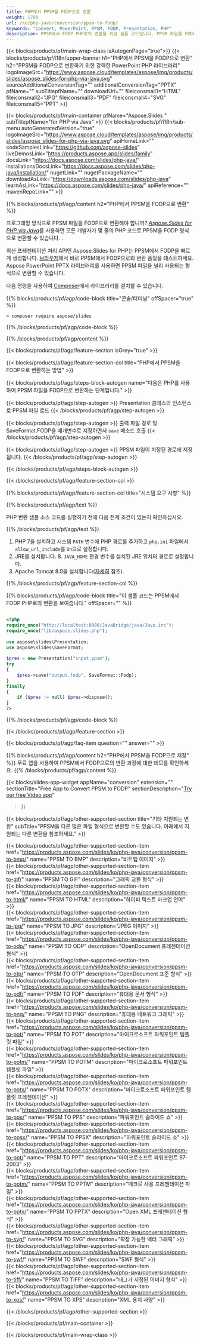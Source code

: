 ```yaml
---
title: PHP에서 PPSM을 FODP으로 변환
weight: 1700
url: /ko/php-java/conversion/ppsm-to-fodp/ 
keywords: "Convert, PowerPoint, PPSM, FODP, Presentation, PHP"
description: PPSM에서 FODP PHP로의 변환을 위한 샘플 코드입니다. PPSM 파일을 FODP 파일로 일괄 변환하려면 PowerPoint PHP API를 사용하세요.
---
```


{{< blocks/products/pf/main-wrap-class isAutogenPage="true">}}
{{< blocks/products/pf/i18n/upper-banner h1="PHP에서 PPSM을 FODP으로 변환" h2="PPSM을 FODP으로 변환하기 위한 강력한 PowerPoint PHP 라이브러리" logoImageSrc="https://www.aspose.cloud/templates/aspose/img/products/slides/aspose_slides-for-php-via-java.svg" sourceAdditionalConversionTag="" additionalConversionTag="PPTX" pfName="" subTitlepfName="" downloadUrl="" fileiconsmall1="HTML" fileiconsmall2="JPG" fileiconsmall3="PDF" fileiconsmall4="SVG" fileiconsmall5="PPT" >}}

{{< blocks/products/pf/main-container pfName="Aspose.Slides " subTitlepfName="for PHP via Java" >}}
{{< blocks/products/pf/i18n/sub-menu autoGeneratedVersion="true" logoImageSrc="https://www.aspose.cloud/templates/aspose/img/products/slides/aspose_slides-for-php-via-java.svg" apiHomeLink="" codeSamplesLink="https://github.com/aspose-slides" liveDemosLink="https://products.aspose.app/slides/family" docsLink="https://docs.aspose.com/slides/php-java/" installationsDocsLink="https://docs.aspose.com/slides/php-java/installation/" nugetLink="" nugetPackageName="" downloadAsLink="https://downloads.aspose.com/slides/php-java" learnAsLink="https://docs.aspose.com/slides/php-java/" apiReference="" mavenRepoLink="" >}}

{{% blocks/products/pf/agp/content h2="PHP에서 PPSM을 FODP으로 변환" %}}

프로그래밍 방식으로 PPSM 파일을 FODP으로 변환해야 합니까? [*Aspose.Slides for PHP via Java*](https://products.aspose.com/slides/ko/php-java/)를 사용하면 모든 개발자가 몇 줄의 PHP 코드로 PPSM을 FODP 형식으로 변환할 수 있습니다. .

최신 프레젠테이션 처리 API인 Aspose.Slides for PHP는 PPSM에서 FODP을 빠르게 생성합니다. [브라우저](https://products.aspose.app/slides/conversion)에서 바로 PPSM에서 FODP으로의 변환 품질을 테스트하세요. Aspose PowerPoint PPTX 라이브러리를 사용하면 PPSM 파일을 널리 사용되는 형식으로 변환할 수 있습니다.

다음 명령을 사용하여 [Composer](https://packagist.org/packages/aspose/slides)에서 라이브러리를 설치할 수 있습니다.

{{% blocks/products/pf/agp/code-block title="콘솔/터미널" offSpacer="true" %}}

```console
> composer require aspose/slides 

```

{{% /blocks/products/pf/agp/code-block %}}

{{% /blocks/products/pf/agp/content %}}

{{< blocks/products/pf/agp/feature-section isGrey="true" >}}

{{< blocks/products/pf/agp/feature-section-col title="PHP에서 PPSM을 FODP으로 변환하는 방법" >}}

{{< blocks/products/pf/agp/steps-block-autogen name="다음은 PHP를 사용하여 PPSM 파일을 FODP으로 변환하는 단계입니다." >}}

{{< blocks/products/pf/agp/step-autogen >}}
Presentation 클래스의 인스턴스로 PPSM 파일 로드
{{< /blocks/products/pf/agp/step-autogen >}}

{{< blocks/products/pf/agp/step-autogen >}}
출력 파일 경로 및 SaveFormat.FODP을 매개변수로 지정하면서 `save` 메소드 호출
{{< /blocks/products/pf/agp/step-autogen >}}

{{< blocks/products/pf/agp/step-autogen >}}
PPSM 파일이 지정된 경로에 저장됩니다.
{{< /blocks/products/pf/agp/step-autogen >}}

{{< /blocks/products/pf/agp/steps-block-autogen >}}

{{< /blocks/products/pf/agp/feature-section-col >}}

{{% blocks/products/pf/agp/feature-section-col title="시스템 요구 사항" %}}

{{% blocks/products/pf/agp/text %}}

 PHP 변환 샘플 소스 코드를 실행하기 전에 다음 전제 조건이 있는지 확인하십시오.

{{% /blocks/products/pf/agp/text %}}

1. PHP 7을 설치하고 시스템 `PATH` 변수에 PHP 경로를 추가하고 `php.ini` 파일에서 `allow_url_include`를 `On`으로 설정합니다.
1. JRE를 설치합니다. 8. `JAVA_HOME` 환경 변수를 설치된 JRE 위치의 경로로 설정합니다.
1. Apache Tomcat 8.0을 설치합니다([자세히](https://docs.aspose.com/slides/php-java/installation/) 참조). 

{{% /blocks/products/pf/agp/feature-section-col %}}

{{% blocks/products/pf/agp/code-block title="이 샘플 코드는 PPSM에서 FODP PHP로의 변환을 보여줍니다." offSpacer="" %}}

```php

<?php
require_once("http://localhost:8080/JavaBridge/java/Java.inc");
require_once("lib/aspose.slides.php");
 
use aspose\slides\Presentation;
use aspose\slides\SaveFormat;
 
$pres = new Presentation("input.ppsm");
try
{
    $pres->save("output.fodp", SaveFormat::Fodp);
}
finally
{
    if ($pres != null) $pres->dispose();
}
?>

```
{{% /blocks/products/pf/agp/code-block %}}

{{< /blocks/products/pf/agp/feature-section >}}

{{< blocks/products/pf/agp/faq-item question="" answer="" >}}
 
{{% blocks/products/pf/agp/content h2="PHP에서 PPSM을 FODP으로 저장" %}}
무료 앱을 사용하여 PPSM에서 FODP으로의 변환 과정에 대한 데모를 확인하세요. 
{{% /blocks/products/pf/agp/content %}}

<!-- aboutfile Starts -->

{{< blocks/slides-app-widget 
appName="conversion"
extension=""
sectionTitle="Free App to Convert PPSM to FODP" 
sectionDescription="[Try our free Video app](https://products.aspose.app/slides/video/)" 
>}}

<!-- aboutfile Ends -->

{{< blocks/products/pf/agp/other-supported-section title="기타 지원되는 변환" subTitle="PPSM을 다른 많은 파일 형식으로 변환할 수도 있습니다. 아래에서 지원되는 다른 변환을 참조하세요." >}}

{{< blocks/products/pf/agp/other-supported-section-item href="https://products.aspose.com/slides/ko/php-java/conversion/ppsm-to-bmp/" name="PPSM TO BMP" description="비트맵 이미지" >}}  
{{< blocks/products/pf/agp/other-supported-section-item href="https://products.aspose.com/slides/ko/php-java/conversion/ppsm-to-gif/" name="PPSM TO GIF" description="그래픽 교환 형식" >}}  
{{< blocks/products/pf/agp/other-supported-section-item href="https://products.aspose.com/slides/ko/php-java/conversion/ppsm-to-html/" name="PPSM TO HTML" description="하이퍼 텍스트 마크업 언어" >}}  
{{< blocks/products/pf/agp/other-supported-section-item href="https://products.aspose.com/slides/ko/php-java/conversion/ppsm-to-jpg/" name="PPSM TO JPG" description="JPEG 이미지" >}}  
{{< blocks/products/pf/agp/other-supported-section-item href="https://products.aspose.com/slides/ko/php-java/conversion/ppsm-to-odp/" name="PPSM TO ODP" description="OpenDocument 프레젠테이션 형식" >}}  
{{< blocks/products/pf/agp/other-supported-section-item href="https://products.aspose.com/slides/ko/php-java/conversion/ppsm-to-otp/" name="PPSM TO OTP" description="OpenDocument 표준 형식" >}}  
{{< blocks/products/pf/agp/other-supported-section-item href="https://products.aspose.com/slides/ko/php-java/conversion/ppsm-to-pdf/" name="PPSM TO PDF" description="휴대용 문서 형식" >}}  
{{< blocks/products/pf/agp/other-supported-section-item href="https://products.aspose.com/slides/ko/php-java/conversion/ppsm-to-png/" name="PPSM TO PNG" description="휴대용 네트워크 그래픽" >}}  
{{< blocks/products/pf/agp/other-supported-section-item href="https://products.aspose.com/slides/ko/php-java/conversion/ppsm-to-pot/" name="PPSM TO POT" description="마이크로소프트 파워포인트 템플릿 파일" >}}  
{{< blocks/products/pf/agp/other-supported-section-item href="https://products.aspose.com/slides/ko/php-java/conversion/ppsm-to-potm/" name="PPSM TO POTM" description="마이크로소프트 파워포인트 템플릿 파일" >}}  
{{< blocks/products/pf/agp/other-supported-section-item href="https://products.aspose.com/slides/ko/php-java/conversion/ppsm-to-potx/" name="PPSM TO POTX" description="마이크로소프트 파워포인트 템플릿 프레젠테이션" >}}  
{{< blocks/products/pf/agp/other-supported-section-item href="https://products.aspose.com/slides/ko/php-java/conversion/ppsm-to-pps/" name="PPSM TO PPS" description="파워포인트 슬라이드 쇼" >}}  
{{< blocks/products/pf/agp/other-supported-section-item href="https://products.aspose.com/slides/ko/php-java/conversion/ppsm-to-ppsx/" name="PPSM TO PPSX" description="파워포인트 슬라이드 쇼" >}}  
{{< blocks/products/pf/agp/other-supported-section-item href="https://products.aspose.com/slides/ko/php-java/conversion/ppsm-to-ppt/" name="PPSM TO PPT" description="마이크로소프트 파워포인트 97-2003" >}}  
{{< blocks/products/pf/agp/other-supported-section-item href="https://products.aspose.com/slides/ko/php-java/conversion/ppsm-to-pptm/" name="PPSM TO PPTM" description="매크로 사용 프레젠테이션 파일" >}}  
{{< blocks/products/pf/agp/other-supported-section-item href="https://products.aspose.com/slides/ko/php-java/conversion/ppsm-to-pptx/" name="PPSM TO PPTX" description="Open XML 프레젠테이션 형식" >}}  
{{< blocks/products/pf/agp/other-supported-section-item href="https://products.aspose.com/slides/ko/php-java/conversion/ppsm-to-svg/" name="PPSM TO SVG" description="확장 가능한 벡터 그래픽" >}}  
{{< blocks/products/pf/agp/other-supported-section-item href="https://products.aspose.com/slides/ko/php-java/conversion/ppsm-to-swf/" name="PPSM TO SWF" description="SWF 형식" >}}  
{{< blocks/products/pf/agp/other-supported-section-item href="https://products.aspose.com/slides/ko/php-java/conversion/ppsm-to-tiff/" name="PPSM TO TIFF" description="태그가 지정된 이미지 형식" >}}  
{{< blocks/products/pf/agp/other-supported-section-item href="https://products.aspose.com/slides/ko/php-java/conversion/ppsm-to-xps/" name="PPSM TO XPS" description="XML 용지 사양" >}}  


{{< /blocks/products/pf/agp/other-supported-section >}}

{{< /blocks/products/pf/main-container >}}
    
{{< /blocks/products/pf/main-wrap-class >}}